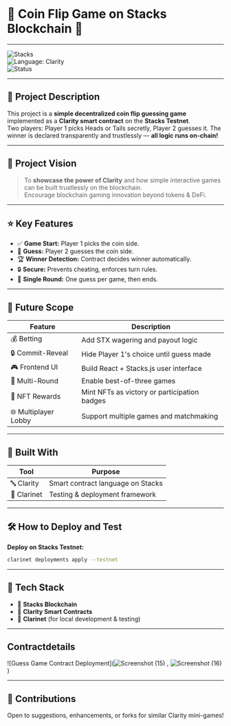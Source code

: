 # 🎲 **Coin Flip Game on Stacks Blockchain** 🎲

---

![Stacks](https://img.shields.io/badge/Stacks-Testnet-blue?style=for-the-badge&logo=stacks)  
![Language: Clarity](https://img.shields.io/badge/Language-Clarity-purple?style=for-the-badge)  
![Status](https://img.shields.io/badge/Status-Development-orange?style=for-the-badge)

---

## 📜 Project Description  
This project is a **simple decentralized coin flip guessing game** implemented as a **Clarity smart contract** on the **Stacks Testnet**.  
Two players: Player 1 picks Heads or Tails secretly, Player 2 guesses it. The winner is declared transparently and trustlessly — **all logic runs on-chain!**

---

## 🔭 Project Vision  
> To **showcase the power of Clarity** and how simple interactive games can be built trustlessly on the blockchain.  
> Encourage blockchain gaming innovation beyond tokens & DeFi.

---

## ⭐ Key Features

- ✅ **Game Start:** Player 1 picks the coin side.  
- 🎯 **Guess:** Player 2 guesses the coin side.  
- 🏆 **Winner Detection:** Contract decides winner automatically.  
- 🔒 **Secure:** Prevents cheating, enforces turn rules.  
- 🔁 **Single Round:** One guess per game, then ends.

---

## 🚀 Future Scope

| Feature              | Description                                  |
|----------------------|----------------------------------------------|
| 💰 Betting           | Add STX wagering and payout logic            |
| 🔒 Commit-Reveal     | Hide Player 1's choice until guess made      |
| 🎮 Frontend UI       | Build React + Stacks.js user interface       |
| 🔄 Multi-Round       | Enable best-of-three games                    |
| 🏅 NFT Rewards       | Mint NFTs as victory or participation badges |
| 🌐 Multiplayer Lobby | Support multiple games and matchmaking       |

---

## 🧱 Built With

| Tool        | Purpose                             |
|-------------|-------------------------------------|
| 🔤 Clarity  | Smart contract language on Stacks   |
| 🔧 Clarinet | Testing & deployment framework      |

---

## 🛠 How to Deploy and Test

**Deploy on Stacks Testnet:**  
```bash
clarinet deployments apply --testnet
```
---

## 📎 Tech Stack

- 💎 **Stacks Blockchain**
- 📘 **Clarity Smart Contracts**
- 🧪 **Clarinet** (for local development & testing)

---

## Contractdetails
![Guess Game Contract Deployment](![Screenshot (15)](https://github.com/user-attachments/assets/a18e3aca-09c9-4a74-ae88-2b52e2860013)
, ![Screenshot (16)](https://github.com/user-attachments/assets/4a134e34-e0c6-4c97-8b26-3e7454650bb2)
)

---

## 🙌 Contributions

Open to suggestions, enhancements, or forks for similar Clarity mini-games!


